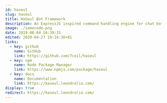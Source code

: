 ```yaml
---
id: haseul
slug: haseul
title: HaSeul Bot Framework
description: An ExpressJS inspired command handling engine for chat bots
image: ./somecode.png
date: 2019-06-04 16:39:31
edited: 2020-04-27 19:16:36+01
links:
  - key: github
    name: GitHub
    link: https://github.com/7coil/haseul
  - key: npm
    name: Node Package Manager
    link: https://www.npmjs.com/package/haseul
  - key: docs
    name: Documentation
    link: https://haseul.leondrolio.com/
display: true
redirect: https://haseul.leondrolio.com/
---
```

